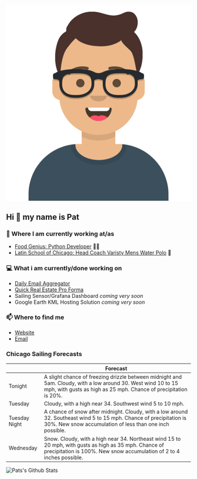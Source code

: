 [![Social banner for p-j-falconer](https://raw.githubusercontent.com/P-J-FALCONER/P-J-FALCONER/master/assets/avataaars.svg)](https://patfalconer.com/)
## Hi :wave: my name is Pat

### 💼 Where I am currently working at/as
- [Food Genius: Python Developer](https://getfoodgenius.com/) 🍔🐍
- [Latin School of Chicago: Head Coach Varisty Mens Water Polo](https://www.latinschool.org/) 🤽


### 💻 What i am currently/done working on
 - [Daily Email Aggregator](https://github.com/P-J-FALCONER/dott_daily_mail)
 - [Quick Real Estate Pro Forma](https://github.com/P-J-FALCONER/henry)
 - Sailing Sensor/Grafana Dashboard *coming very soon*
 - Google Earth KML Hosting Solution *coming very soon*

### 📫 Where to find me
 - [Website](https://patfalconer.com/)
 - [Email](mailto:patrick.j.falconer@gmail.com)


### Chicago Sailing Forecasts
|   | Forecast  |
|---|---|
| Tonight | A slight chance of freezing drizzle between midnight and 5am. Cloudy, with a low around 30. West wind 10 to 15 mph, with gusts as high as 25 mph. Chance of precipitation is 20%. |
| Tuesday | Cloudy, with a high near 34. Southwest wind 5 to 10 mph. |
| Tuesday Night | A chance of snow after midnight. Cloudy, with a low around 32. Southeast wind 5 to 15 mph. Chance of precipitation is 30%. New snow accumulation of less than one inch possible. |
| Wednesday | Snow. Cloudy, with a high near 34. Northeast wind 15 to 20 mph, with gusts as high as 35 mph. Chance of precipitation is 100%. New snow accumulation of 2 to 4 inches possible. |

![Pats's Github Stats](https://github-readme-stats.vercel.app/api?username=p-j-falconer&show_icons=true&theme=radical)
